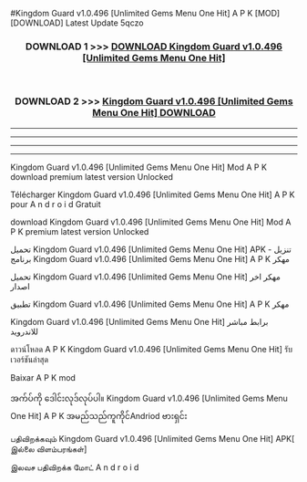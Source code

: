 #Kingdom Guard  v1.0.496 [Unlimited Gems Menu One Hit] A P K [MOD] [DOWNLOAD] Latest Update 5qczo



<div align="center">

<h3>DOWNLOAD 1 >>> <a href="https://teeasianyam.web.app?sq=Kingdom Guard  v1.0.496 [Unlimited Gems Menu One Hit]">DOWNLOAD Kingdom Guard  v1.0.496 [Unlimited Gems Menu One Hit] </a></h3><br>

<h3>DOWNLOAD 2 >>> <a href="https://teeasianyam.web.app?sq=Kingdom Guard  v1.0.496 [Unlimited Gems Menu One Hit] ">Kingdom Guard  v1.0.496 [Unlimited Gems Menu One Hit]  DOWNLOAD </a></h3>

</div>


----------------------------------------------------------

----------------------------------------------------------

----------------------------------------------------------

----------------------------------------------------------


Kingdom Guard  v1.0.496 [Unlimited Gems Menu One Hit]  Mod A P K download premium latest version Unlocked

Télécharger Kingdom Guard  v1.0.496 [Unlimited Gems Menu One Hit]  A P K pour A n d r o i d Gratuit

download Kingdom Guard  v1.0.496 [Unlimited Gems Menu One Hit]  Mod A P K premium latest version Unlocked

تحميل Kingdom Guard  v1.0.496 [Unlimited Gems Menu One Hit]  APK - تنزيل برنامج Kingdom Guard  v1.0.496 [Unlimited Gems Menu One Hit]  A P K مهكر

تحميل Kingdom Guard  v1.0.496 [Unlimited Gems Menu One Hit]  مهكر اخر اصدار

تطبيق Kingdom Guard  v1.0.496 [Unlimited Gems Menu One Hit]  A P K مهكر

Kingdom Guard  v1.0.496 [Unlimited Gems Menu One Hit]  برابط مباشر للاندرويد

ดาวน์โหลด A P K Kingdom Guard  v1.0.496 [Unlimited Gems Menu One Hit]  รับเวอร์ชันล่าสุด

Baixar A P K mod

အက်ပ်ကို ဒေါင်းလုဒ်လုပ်ပါ။ Kingdom Guard  v1.0.496 [Unlimited Gems Menu One Hit]  A P K အမည်သည်ကူကိုင်Andriod ဗားရှင်း

பதிவிறக்கவும் Kingdom Guard  v1.0.496 [Unlimited Gems Menu One Hit]  APK[ இல்லை விளம்பரங்கள்] 
 
இலவச பதிவிறக்க மோட் A n d r o i d



